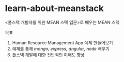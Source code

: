 # learn-about-meanstack
&lt;풀스택 개발자를 위한 MEAN 스택 입문>로 배우는 MEAN 스택

목표

1. Human Resource Management App 예제 만들어보기
2. 예제를 통해 _mongo_, _express_, _angular_, _node_ 배우기
3. 풀스택 개발에 대한 전반적인 이해도 향상

